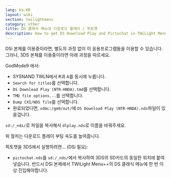 ```yaml
---
lang: ko-KR
layout: wiki
section: twilightmenu
category: other
title: DS 클래식 메뉴의 다운로드 플레이 / 픽토챗
description: How to get DS Download Play and Pictochat in TWiLight Menu++'s DS Classic Menu
---
```


DSi 본체를 이용중이라면, 별도의 과정 없이 이 응용프로그램들을 이용할 수 있습니다. 그러나, 3DS 본체를 이용중이라면 아래 과정을 따르세요.

GodMode9 에서:
- SYSNAND TWLN에서 <kbd class="r">R</kbd>과 <kbd class="face">A</kbd>를 동시에 누릅니다.
- `Search for titles`를 선택합니다.
- `DS Download Play (NTR-HNDA).tmd`를 선택합니다.
- `TMD file options...`를 선택합니다.
- `Dump CXI/NDS file`를 선택합니다.
- 완료되었다면, `sdmc:/gm9/out/`에 `DS Download Play (NTR-HNDA).nds`파일이 있을겁니다.

`sd:/_nds/`로 파일을 복사해서 `dlplay.nds`로 이름을 바꿔주세요.

위 절차는 다운로드 플레이 부팅 속도를 높여줍니다.

픽토챗을 3DS에서 실행하려면... (DSi 필요):
- `pictochat.nds`를 `sd:/_nds/`에서 복사하여 3DS의 SD카드의 동일한 위치에 붙여넣습니다. 반드시 DSi 본체에서 TWiLight Menu++의 DS 클래식 메뉴에 한 번 이상 진입해야합니다.
